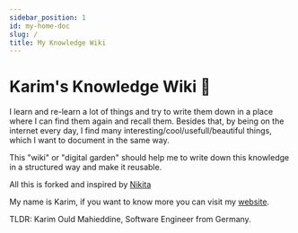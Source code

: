 ```yaml
---
sidebar_position: 1
id: my-home-doc
slug: /
title: My Knowledge Wiki
---
```


# Karim's Knowledge Wiki 🌿

I learn and re-learn a lot of things and try to write them down in a place where I can find them again and recall them.
Besides that, by being on the internet every day, I find many interesting/cool/usefull/beautiful things, which I want to document in the same way.

This "wiki" or "digital garden" should help me to write down this knowledge in a structured way and make it reusable.

All this is forked and inspired by [Nikita](https://wiki.nikiv.dev/)

My name is Karim, if you want to know more you can visit my [website](https://www.karimould.dev).

TLDR: Karim Ould Mahieddine, Software Engineer from Germany.
